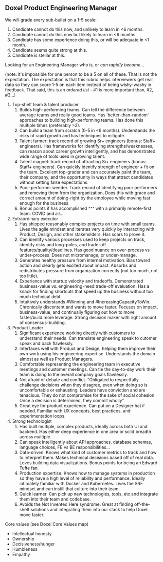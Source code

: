 <h2>Doxel Product Engineering Manager</h2>

We will grade every sub-bullet on a 1-5 scale:

1. Candidate cannot do this now, and unlikely to learn in <6 months.
2. Candidate cannot do this now but likely to learn in <6 months.
3. Candidate has some experience doing this, or will be adequate in <1 month.
4. Candidate seems quite strong at this.
5. Candidate is stellar at this.

Looking for an Engineering Manager who is, or _can rapidly become_...

(note: it's impossible for one person to be a 5 on all of these. That is not the expectation. The expectation is that this rubric helps interviewers get real data so they can score 1-5 on each item instead of being wishy-washy in feedback. That said, this is an _ordered list_ - #1 is more important than, #2, #3…) 

1. Top-shelf team & talent producer
    1. Builds high-performing teams. Can tell the difference between average teams and really good teams. Has 'better-than-random' approaches to building high-performing teams. Has done this multiple times (preferably >2).
    2. Can build a team from scratch (0-5 in <6 months). Understands the risks of rapid growth and has techniques to mitigate. 
    3. Talent farmer: track record of growing Sr+ engineers (bonus: Staff+ engineers). Has frameworks for identifying strengths/weaknesses, can reason about career growth intelligently, and has demonstrated wide range of tools used in growing talent.
    4. Talent magnet: track record of attracting Sr+ engineers (bonus: Staff+ engineers). Can quickly identify strength of engineer + fit on the team. Excellent top-grader and can accurately paint the team, their company, and the opportunity in ways that attract candidates without setting false expectations.
    5. Poor-performer weeder. Track record of identifying poor performers and removing them from the organization. Does this with grace and correct amount of doing-right by the employee while moving fast enough for the business.
    6. Bonus points if has accomplished ^^^ with a primarily remote-first team. COVID and all...
2. Extraordinary executor
    1. Has shipped reasonably complex projects on time with small teams. Lives the agile mindset and iterates very quickly by interacting with Product, Design, and other stakeholders. Has scars to prove it.
    2. Can identify various processes used to keep projects on track, identify risks and long-poles, and trade-off features/quality/deadlines. Has good nuance on over-process vs under-process. Does not micromanage, or under-manage.
    3. Generates healthy pressure from internal motivation. Bias toward action and clearly gets excited about impact. Absorbs and redistributes pressure from organization correctly (not too much, not too little). 
    4. Experience with startup velocity and tradeoffs. Demonstrated business-value vs. engineering-need trade-off evaluation. Has a knack for finding shortcuts that speed up the business without too much technical debt.
    5. Intuitively understands #Winning and #IncreasingCapacityToWin. Chronically discontent and wants to move faster. Focuses on impact, business-value, and continually figuring out how to move faster/build more leverage. Strong decision maker with right amount of consensus-building.
3. Product Leader
    1. Significant experience working directly with customers to understand their needs. Can translate engineering speak to cutomer speak and back flawlessly.
    2. Interfaces well with Product and Design, helping them improve their own work using his engineering expertise. Understands the domain almost as well as Product Managers.
    3. Comfortable representing the engineering team in executive meetings and customer meetings. Can tie the day-to-day work their team is doing to the overall company goals flawlessly.
    4. Not afraid of debate and conflict. "Obligated to respectfully challenge decisions when they disagree, even when doing so is uncomfortable or exhausting. Leaders have conviction and are tenacious. They do not compromise for the sake of social cohesion. Once a decision is determined, they commit wholly"
    5. Great eye for product experience. Can put on a Designer hat if needed. Familiar with UX concepts, best practices, and experimentation loops.
4.  Strong technologist 
    1. Has built multiple, complex products, ideally across both UI and backend. Has either deep experience in one area or solid breadth across multiple.
    2. Can speak intelligently about API approaches, database schemas, language choices, FE vs BE responsibilities...
    3. Data-driven. Knows what kind of customer metrics to track and how to interpret them. Makes technical decisions based off of real data. Loves building data visualizations. Bonus points for being an Edward Tufte fan. 
    4. Production expertise. Knows how to manage systems in production so they have a high level of reliability and performance. Ideally intimately familiar with Docker and Kubernetes. Lives the SRE mindset and can instill that culture into their team. 
    5. Quick learner. Can pick up new technologies, tools, etc and integrate them into their team and codebase.
    6. Avoids the Not Invented Here syndrome. Great at finding off-the-shelf solutions and integrating them into our stack to help Doxel move faster.

Core values (see Doxel Core Values map)
*   Intellectual honesty
*   Ownership
*   Decisiveness/hunger
*   Humbleness
*   Empathy
